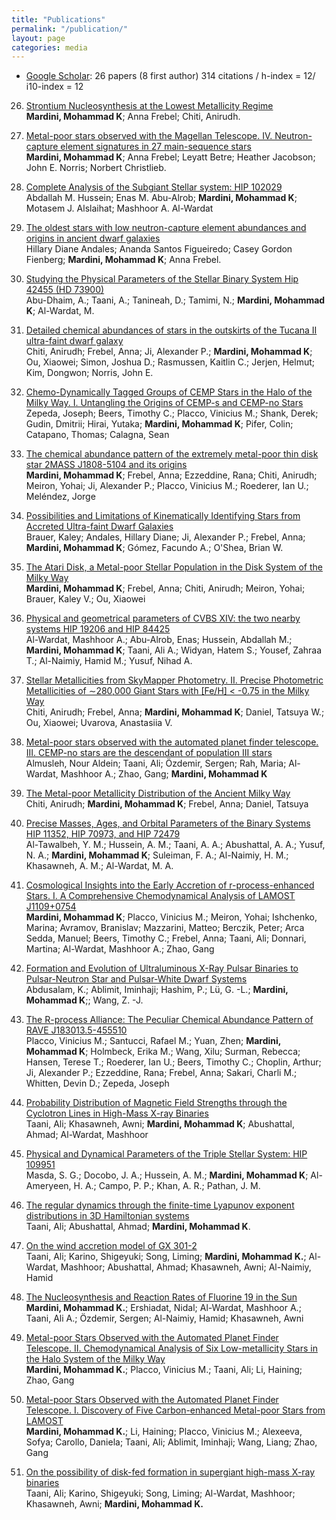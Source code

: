 ```yaml
---
title: "Publications"
permalink: "/publication/"
layout: page
categories: media
---
```


* [Google Scholar](https://scholar.google.com/citations?user=jh7W9QEAAAAJ&hl=en): 26 papers (8 first author) 314 citations / h-index = 12/ i10-index = 12

26. [Strontium Nucleosynthesis at the Lowest Metallicity Regime](https://ui.adsabs.harvard.edu/abs/2023arXiv230505363M/abstract)
\
**Mardini, Mohammad K**; Anna Frebel; Chiti, Anirudh.

25. [Metal-poor stars observed with the Magellan Telescope. IV. Neutron-capture element signatures in 27 main-sequence stars](https://ui.adsabs.harvard.edu/abs/2023arXiv230505363M/abstract)
\
**Mardini, Mohammad K**; Anna Frebel; Leyatt Betre; Heather Jacobson; John E. Norris; Norbert Christlieb.


24. [Complete Analysis of the Subgiant Stellar system: HIP 102029](https://www.sciencedirect.com/science/article/pii/S0273117723005926)
\
Abdallah M. Hussein; Enas M. Abu-Alrob; **Mardini, Mohammad K**; Motasem J. Alslaihat; Mashhoor A. Al-Wardat


23. [The oldest stars with low neutron-capture element abundances and origins in ancient dwarf galaxies](https://ui.adsabs.harvard.edu/abs/2022AcA....72..171A/abstract)
\
Hillary Diane Andales; Ananda Santos Figueiredo; Casey Gordon Fienberg; **Mardini, Mohammad K**; Anna Frebel.


22. [Studying the Physical Parameters of the Stellar Binary System Hip 42455 (HD 73900)](https://ui.adsabs.harvard.edu/abs/2022AcA....72..171A/abstract)
\
Abu-Dhaim, A.;  Taani, A.;  Tanineah, D.;  Tamimi, N.;  **Mardini, Mohammad K**;  Al-Wardat, M.

21. [Detailed chemical abundances of stars in the outskirts of the Tucana II ultra-faint dwarf galaxy](https://ui.adsabs.harvard.edu/abs/2022arXiv220501740C/abstract)
\
Chiti, Anirudh; Frebel, Anna; Ji, Alexander P.; **Mardini, Mohammad K**; Ou, Xiaowei; Simon, Joshua D.; Rasmussen, Kaitlin C.; Jerjen, Helmut; Kim, Dongwon; Norris, John E.

20. [Chemo-Dynamically Tagged Groups of CEMP Stars in the Halo of the Milky Way. I. Untangling the Origins of CEMP-s and CEMP-no Stars](https://ui.adsabs.harvard.edu/abs/2022arXiv220912224Z/abstract)
\
Zepeda, Joseph; Beers, Timothy C.; Placco, Vinicius M.; Shank, Derek; Gudin, Dmitrii; Hirai, Yutaka; **Mardini, Mohammad K**; Pifer, Colin; Catapano, Thomas; Calagna, Sean

19. [The chemical abundance pattern of the extremely metal-poor thin disk star 2MASS J1808-5104 and its origins](https://ui.adsabs.harvard.edu/abs/2022MNRAS.tmp.2594M/abstract)
\
**Mardini, Mohammad K**; Frebel, Anna; Ezzeddine, Rana; Chiti, Anirudh; Meiron, Yohai; Ji, Alexander P.; Placco, Vinicius M.; Roederer, Ian U.; Meléndez, Jorge

18. [Possibilities and Limitations of Kinematically Identifying Stars from Accreted Ultra-faint Dwarf Galaxies](https://ui.adsabs.harvard.edu/abs/2022ApJ...937...14B/abstract)
\
Brauer, Kaley; Andales, Hillary Diane; Ji, Alexander P.; Frebel, Anna; **Mardini, Mohammad K**; Gómez, Facundo A.; O'Shea, Brian W.


17. [The Atari Disk, a Metal-poor Stellar Population in the Disk System of the Milky Way](https://ui.adsabs.harvard.edu/abs/2022ApJ...936...78M/abstract)
\
**Mardini, Mohammad K**; Frebel, Anna; Chiti, Anirudh; Meiron, Yohai; Brauer, Kaley V.; Ou, Xiaowei



16. [Physical and geometrical parameters of CVBS XIV: the two nearby systems HIP 19206 and HIP 84425](https://ui.adsabs.harvard.edu/abs/2021RAA....21..161A/abstract)
\
Al-Wardat, Mashhoor A.; Abu-Alrob, Enas; Hussein, Abdallah M.; **Mardini, Mohammad K**; Taani, Ali A.; Widyan, Hatem S.; Yousef, Zahraa T.; Al-Naimiy, Hamid M.; Yusuf, Nihad A.



15. [Stellar Metallicities from SkyMapper Photometry. II. Precise Photometric Metallicities of ∼280,000 Giant Stars with [Fe/H] < -0.75 in the Milky Way](https://ui.adsabs.harvard.edu/abs/2021ApJS..254...31C/abstract)
\
Chiti, Anirudh; Frebel, Anna; **Mardini, Mohammad K**; Daniel, Tatsuya W.; Ou, Xiaowei; Uvarova, Anastasiia V.


14. [Metal-poor stars observed with the automated planet finder telescope. III. CEMP-no stars are the descendant of population III stars](https://ui.adsabs.harvard.edu/abs/2021AN....342..625A/abstract)
\
Almusleh, Nour Aldein; Taani, Ali; Özdemir, Sergen; Rah, Maria; Al-Wardat, Mashhoor A.; Zhao, Gang; **Mardini, Mohammad K**


13. [The Metal-poor Metallicity Distribution of the Ancient Milky Way](https://ui.adsabs.harvard.edu/abs/2021ApJ...911L..23C/abstract)
\
Chiti, Anirudh; **Mardini, Mohammad K**; Frebel, Anna; Daniel, Tatsuya



12. [Precise Masses, Ages, and Orbital Parameters of the Binary Systems HIP 11352, HIP 70973, and HIP 72479](https://ui.adsabs.harvard.edu/abs/2021AstBu..76...71A/abstract)
\
Al-Tawalbeh, Y. M.; Hussein, A. M.; Taani, A. A.; Abushattal, A. A.; Yusuf, N. A.; **Mardini, Mohammad K**; Suleiman, F. A.; Al-Naimiy, H. M.; Khasawneh, A. M.; Al-Wardat, M. A. 



11. [Cosmological Insights into the Early Accretion of r-process-enhanced Stars. I. A Comprehensive Chemodynamical Analysis of LAMOST J1109+0754](https://ui.adsabs.harvard.edu/abs/2020ApJ...903...88M/abstract)
\
**Mardini, Mohammad K**; Placco, Vinicius M.; Meiron, Yohai; Ishchenko, Marina; Avramov, Branislav; Mazzarini, Matteo; Berczik, Peter; Arca Sedda, Manuel; Beers, Timothy C.; Frebel, Anna; Taani, Ali; Donnari, Martina; Al-Wardat, Mashhoor A.; Zhao, Gang


10. [Formation and Evolution of Ultraluminous X-Ray Pulsar Binaries to Pulsar-Neutron Star and Pulsar-White Dwarf Systems](https://ui.adsabs.harvard.edu/abs/2020ApJ...902..125A/abstract)
\
Abdusalam, K.; Ablimit, Iminhaji; Hashim, P.; Lü, G. -L.; **Mardini, Mohammad K**;; Wang, Z. -J.


9. [The R-process Alliance: The Peculiar Chemical Abundance Pattern of RAVE J183013.5-455510](https://ui.adsabs.harvard.edu/abs/2020ApJ...897...78P/abstract)
\
Placco, Vinicius M.; Santucci, Rafael M.; Yuan, Zhen; **Mardini, Mohammad K**; Holmbeck, Erika M.; Wang, Xilu; Surman, Rebecca; Hansen, Terese T.; Roederer, Ian U.; Beers, Timothy C.; Choplin, Arthur; Ji, Alexander P.; Ezzeddine, Rana; Frebel, Anna; Sakari, Charli M.; Whitten, Devin D.; Zepeda, Joseph


8. [Probability Distribution of Magnetic Field Strengths through the Cyclotron Lines in High-Mass X-ray Binaries](https://ui.adsabs.harvard.edu/abs/2020arXiv200203011T/abstract)
\
Taani, Ali; Khasawneh, Awni; **Mardini, Mohammad K**; Abushattal, Ahmad; Al-Wardat, Mashhoor


7. [Physical and Dynamical Parameters of the Triple Stellar System: HIP 109951](https://ui.adsabs.harvard.edu/abs/2019AstBu..74..464M/abstract)
\
Masda, S. G.;  Docobo, J. A.;  Hussein, A. M.;  **Mardini, Mohammad K**;  Al-Ameryeen, H. A.;  Campo, P. P.;  Khan, A. R.; Pathan, J. M.



6. [The regular dynamics through the finite-time Lyapunov exponent distributions in 3D Hamiltonian systems](https://ui.adsabs.harvard.edu/abs/2019AN....340..847T/abstract)
\
Taani, Ali; Abushattal, Ahmad; **Mardini, Mohammad K**.


5. [On the wind accretion model of GX 301-2](https://ui.adsabs.harvard.edu/abs/2019JPhCS1258a2029T/abstract)
\
Taani, Ali; Karino, Shigeyuki; Song, Liming; **Mardini, Mohammad K.**; Al-Wardat, Mashhoor; Abushattal, Ahmad; Khasawneh, Awni; Al-Naimiy, Hamid


4. [The Nucleosynthesis and Reaction Rates of Fluorine 19 in the Sun](https://ui.adsabs.harvard.edu/abs/2019JPhCS1258a2024M/abstract)
\
**Mardini, Mohammad K.**; Ershiadat, Nidal; Al-Wardat, Mashhoor A.; Taani, Ali A.; Özdemir, Sergen; Al-Naimiy, Hamid; Khasawneh, Awni

3. [Metal-poor Stars Observed with the Automated Planet Finder Telescope. II. Chemodynamical Analysis of Six Low-metallicity Stars in the Halo System of the Milky Way](https://ui.adsabs.harvard.edu/abs/2019ApJ...882...27M/abstract)
\
**Mardini, Mohammad K.**; Placco, Vinicius M.; Taani, Ali; Li, Haining; Zhao, Gang


2. [Metal-poor Stars Observed with the Automated Planet Finder Telescope. I. Discovery of Five Carbon-enhanced Metal-poor Stars from LAMOST](https://ui.adsabs.harvard.edu/abs/2019ApJ...875...89M/abstract)
\
**Mardini, Mohammad K.**; Li, Haining; Placco, Vinicius M.; Alexeeva, Sofya; Carollo, Daniela; Taani, Ali; Ablimit, Iminhaji; Wang, Liang; Zhao, Gang


1. [On the possibility of disk-fed formation in supergiant high-mass X-ray binaries](https://ui.adsabs.harvard.edu/abs/2019RAA....19...12T/abstract)
\
Taani, Ali; Karino, Shigeyuki; Song, Liming; Al-Wardat, Mashhoor; Khasawneh, Awni; **Mardini, Mohammad K.**
